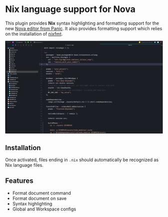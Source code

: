 # Nix language support for Nova

This plugin provides **Nix** syntax highlighting and formatting support for the new [Nova editor from Panic](https://panic.com/nova/). It also provides formatting support which relies on the installation of [nixfmt](https://github.com/serokell/nixfmt).

![Syntax Highlighting](./Images/syntax.png?raw=true)

## Installation

Once activated, files ending in `.nix` should automatically be recognized as Nix language files.

## Features

- Format document command
- Format document on save
- Syntax highlighting
- Global and Workspace configs
